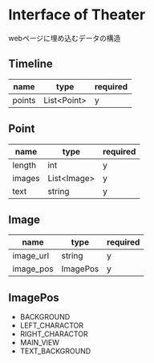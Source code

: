 # Interface of Theater

webページに埋め込むデータの構造

## Timeline
|name|type|required|
|--|--|--|
|points|List\<Point\>|y|

## Point

|name|type|required|
|--|--|--|
|length|int|y|
|images|List\<Image\>|y|
|text|string|y|

## Image
|name|type|required|
|--|--|--|
|image_url|string|y|
|image_pos|ImagePos|y|

## ImagePos
- BACKGROUND
- LEFT_CHARACTOR
- RIGHT_CHARACTOR
- MAIN_VIEW
- TEXT_BACKGROUND